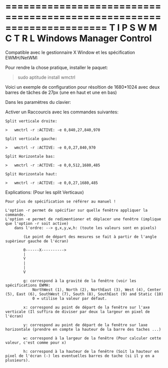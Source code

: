 =====================================================================
	T I P S 	W M C T R L 	Windows Manager Control 
=====================================================================

Compatible avec le gestionnaire X Window et les spécification EWMH/NetWM:

Pour rendre la chose pratique, installer le paquet:

> sudo aptitude install wmctrl

Voici un exemple de configuration pour résoltion de 1680*1024 avec deux barres de tâches de 27px (une en haut et une en bas)

Dans les paramètres du clavier:

Activer un Raccourcis avec les commandes suivantes:

	Split verticale droite: 

	>	wmctrl -r :ACTIVE: -e 0,840,27,840,970

	Split verticale gauche:

	>	wmctrl -r :ACTIVE: -e 0,0,27,840,970

	Split Horizontale bas:

	>	wmctrl -r :ACTIVE: -e 0,0,512,1680,485

	Split Horizontale haut:

	>	wmctrl -r :ACTIVE: -e 0,0,27,1680,485


Explications: (Pour les split Verticaux)

	Pour plus de spécification se référer au manuel !

	L'option -r permet de spécifier sur quelle fenêtre appliquer la commande. 
	L'option -e permet de redimentioner et déplacer une fenêtre (implique que l'option -r soit active)
		dans l'ordre: --> g,x,y,w,h: (toute les valeurs sont en pixels)

			(Le point de départ des mesures se fait à partir de l'angle supèrieur gauche de l'écran)

			0------X---------->
			|
			Y
			|
			|
			V

			g: correspond à la gravité de la fenêtre (voir les spécifications EWMH:
				NorthWest (1), North (2), NorthEast (3), West (4), Center (5), East (6), SouthWest (7), South (8), SouthEast (9) and Static (10)
				0 = utilise la valeur par défaut.

			x: correspond au point de départ de la fenêtre sur l'axe verticale (Il suffira de diviser par deux la largeur en pixel de l'écran)

			y: correspond au point de départ de la fenêtre sur laxe horizontale (prendre en compte la hauteur de la barre des taches ...)

			w: correspond à la largeur de la fenêtre (Pour calculer cette valeur, c'est comme pour x)

			h: correspond à la hauteur de la fenêtre (Soit la hauteur en pixel de l'écran (-) les eventuelles barres de tache (si il y en a plusieurs).


